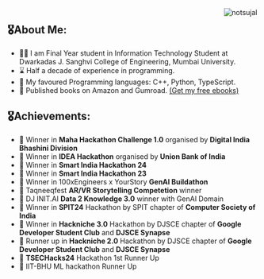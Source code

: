 <img src="https://komarev.com/ghpvc/?username=sujalchoudhari&label=Profile%20views&color=0e75b6&style=for-the-badge" alt="notsujal" align="right" />

##  🎖️About Me:
- 👨‍💻 I am Final Year student in Information Technology Student at Dwarkadas J. Sanghvi College of Engineering, Mumbai University.
- ⌛ Half a decade of experience in programming.
- 🛌 My favoured Programming languages: C++, Python, TypeScript.
- 📖 Published books on Amazon and Gumroad. [(Get my free ebooks)](https://sujalvc.gumroad.com)

##  🎖️Achievements:
- 🥇 Winner in **Maha Hackathon Challenge 1.0** organised by **Digital India Bhashini Division**
- 🥇 Winner in **IDEA Hackathon** organised by **Union Bank of India**
- 🥇 Winner in **Smart India Hackathon 24**
- 🥇 Winner in **Smart India Hackathon 23**
- 🥇 Winner in 100xEngineers x YourStory **GenAI Buildathon**
- 🥇 Taqneeqfest **AR/VR Storytelling Competetion** winner
- 🥇 DJ INIT.AI **Data 2 Knowledge 3.0** winner with GenAI Domain
- 🥇 Winner in **SPIT24** Hackathon by SPIT chapter of **Computer Society of India**
- 🥇 Winner in **Hackniche 3.0** Hackathon by DJSCE chapter of **Google Developer Student Club** and **DJSCE Synapse**
- 🥈 Runner up in **Hackniche 2.0** Hackathon by DJSCE chapter of **Google Developer Student Club** and **DJSCE Synapse**
- 🥈 **TSECHacks24** Hackathon 1st Runner Up
- 🥉 IIT-BHU ML hackathon Runner Up
